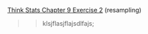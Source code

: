 [Think Stats Chapter 9 Exercise 2](http://greenteapress.com/thinkstats2/html/thinkstats2010.html#toc90) (resampling)

>> klsjflasjflajsdlfajs;